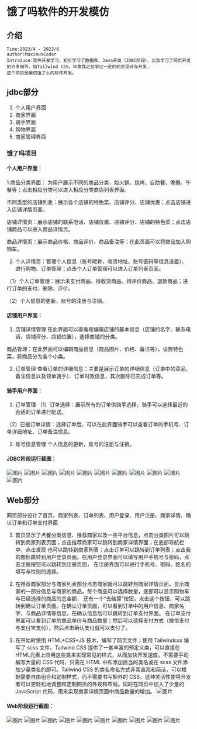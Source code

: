 # 饿了吗软件的开发模仿

## 介绍
    Time:2023/4 - 2023/6
    author:MaximusCoder
    Introduce:软件开发学习，初步学习了数据库、Java开发（JDBC阶段），以及学习了网页开发的许多细节，如Tailwind CSS，毕竟我之前学过一定的网页设计与开发.
    这个项目是模仿饿了么的软件开发。

## jdbc部分
1.  个人用户界面
2.  商家界面
3.  骑手界面
4.  购物界面
5.  商家管理界面

### 饿了吗项目
#### 个人用户界面：
1.商品分类界面：
为用户展示不同的商品分类，如火锅、烧烤、自助餐、晚餐、午餐等；点击相应分类可以进入相应分类商店列表界面。

不同类型的店铺列表：展示各个店铺的特色菜、店铺评分、店铺优惠；点击店铺进入店铺详情页面。

店铺详情页：展示店铺的联系电话、店铺位置、店铺评分、店铺的特色菜；点击店铺商品可以进入商品详情页。

商品详情页：展示商品价格、商品评价、商品备注等；在此页面可以将商品加入购物车。

2. 个人详情页：管理个人信息（账号昵称、收货地址、账号密码等信息设置）、进行购物、订单管理；点击个人订单管理可以进入订单列表页面。

（1）个人订单管理：展示未支付商品、待收货商品、待评价商品、退款商品；进行订单的支付、删除、评价。

（2）个人信息的更新，账号的注册与注销。

#### 店铺用户界面：
1. 店铺详情管理
   在此界面可以查看和编辑店铺的基本信息（店铺的名字、联系电话、店铺评分、店铺位置），选择商铺的分类。

商品管理：在此界面可以编辑商品信息（商品图片、价格、备注等），设置特色菜，将商品分为各个小类。

2. 订单管理
   查看订单的详细信息：主要是展示订单的详细信息（订单中的菜品、备注信息以及领单骑手）、订单时效信息，其次删除已完成订单等。

#### 骑手用户界面：
1. 订单管理
   （1）订单选择：展示所有的订单供骑手选择，骑手可以选择最近的合适的订单进行配送。

（2）已接订单详情：选择订单后，可以在此界面骑手可以查看订单的手机号、订单详细地址、订单备注信息。

2. 账号信息管理
   个人信息的更新，账号的注册与注销。

#### JDBC阶段运行截图：
![图片](https://raw.githubusercontent.com/Maximusarthur/cyberspaceSecurityTrainingPrimary-master/images/image17.png "jdbc")
![图片](cyberspaceSecurityTrainingPrimary-master/images/image18.png "jdbc")
![图片](cyberspaceSecurityTrainingPrimary-master/images/image19.png "jdbc")
![图片](cyberspaceSecurityTrainingPrimary-master/images/image20.png "jdbc")
![图片](cyberspaceSecurityTrainingPrimary-master/images/image21.png "jdbc")
![图片](cyberspaceSecurityTrainingPrimary-master/images/image22.png "jdbc")
![图片](images\image23.png "jdbc")
![图片](images\image24.png "jdbc")
![图片](images\image25.png "jdbc")
![图片](images\image26.png "jdbc")
![图片](images\image27.png "jdbc")


## Web部分
网页部分设计了首页、商家列表、订单列表、用户登录、用户注册、商家详情、确认订单和订单支付界面

1. 首页显示了点餐分类信息、推荐商家以及一些平台信息，点击分类图片可以跳转到商家列表页面；点击推荐商家可以跳转到商家详情界面；在底部导航栏中，点击发现
   也可以跳转到商家列表；点击订单可以跳转到订单列表；点击我的图标跳转到用户登录页面。在用户登录界面可以填写用户手机号与密码，点击注册按钮可以跳转到注册页面，
   在注册界面可以进行手机号、密码、姓名的填写与性别的选择。

2. 在推荐商家部分与商家列表部分点击商家就可以跳转到商家详情页面，显示商家的一部分信息与商家的商品，每个商品可以选择数量，底部可以显示购物车与已经选择的商品的总金额，
   还有一个“去结算”按钮，点击这个按钮，可以跳转到确认订单页面。在确认订单页面，可以看到订单中的用户信息、商家名字，与商品详情等信息，在确认信息后可以跳转到订单支付界面。
   在订单支付界面可以看到订单的商品单价与商品数量；然后可以选择支付方式（微信支付与支付宝支付），然后点击确认支付就可以支付了。

3. 在开始时使用 HTML+CSS+JS 技术，编写了网页文件；使用 Tailwindcss 编写了 scss 文件，Tailwind CSS 提供了一套丰富的预定义类，可以直接在 HTML元素上应用这些类来实现常见的样式，从而加快开发速度。不需要手动编写大量的 CSS 代码，只需在 HTML 中和添加适当的类名或在 scss 文件添加少量类名的即可。Tailwind CSS 的类名命名方式非常直观和简洁，可以根据需要自由组合和定制样式，而不需要书写额外的 CSS。这种灵活性使得开发者可以更轻松地调整和定制网页的外观和布局。同时在网页中加入了少量的 JavaScript 代码，用来实现商家详情页面中商品数量的增加。
   ![图片](images\image39.png "Tailwind CSS")

#### Web阶段运行截图：
![图片](images\image38.png "web")
![图片](images\image30.png "web")
![图片](images\image31.png "web")
![图片](images\image31.png "web")
![图片](images\image32.png "web")
![图片](images\image33.png "web")
![图片](images\image34.png "web")
![图片](images\image35.png "web")
![图片](images\image36.png "web")
![图片](images\image37.png "web")
